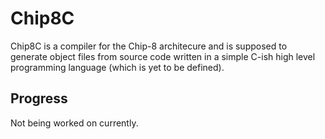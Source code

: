 # Chip8C
Chip8C is a compiler for the Chip-8 architecure and is supposed to generate object files from source code written in a simple C-ish high level programming language (which is yet to be defined).

## Progress
Not being worked on currently.
